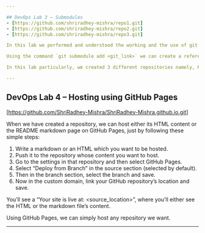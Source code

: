 ```yaml
---

## DevOps Lab 3 – Submodules  
- [https://github.com/shriradhey-mishra/repo1.git]  
- [https://github.com/shriradhey-mishra/repo2.git]  
- [https://github.com/shriradhey-mishra/repo3.git]

In this lab we performed and understood the working and the use of git submodules.

Using the command `git submodule add <git_link>` we can create a reference directory of the repository on the remote location. Using this reference directory we can access the content for our local repository.

In this lab particularly, we created 3 different repositories namely, Repo1, Repo2, and Repo3. In Repo1, we had a MAIN file which only had an HTML file. In Repo2 we have a CSS file and in Repo3 we have a JS file. In Repo1, we now use the submodule command to add Repo2 and Repo3 as the submodules, and access their content for our MAIN HTML file.

---
```


## DevOps Lab 4 – Hosting using GitHub Pages  
[https://github.com/ShriRadhey-Mishra/ShriRadhey-Mishra.github.io.git]

When we have created a repository, we can host either its HTML content or the README markdown page on GitHub Pages, just by following these simple steps:

1. Write a markdown or an HTML which you want to be hosted.  
2. Push it to the repository whose content you want to host.  
3. Go to the settings in that repository and then select GitHub Pages.  
4. Select “Deploy from Branch” in the source section (selected by default).  
5. Then in the branch section, select the branch and save.  
6. Now in the custom domain, link your GitHub repository’s location and save.  

You’ll see a “Your site is live at: <source_location>”, where you’ll either see the HTML or the markdown file’s content.

Using GitHub Pages, we can simply host any repository we want.

---
